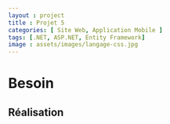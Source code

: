 ```yaml
---
layout : project
title : Projet 5
categories: [ Site Web, Application Mobile ]
tags: [.NET, ASP.NET, Entity Framework]
image : assets/images/langage-css.jpg
---
```


# Besoin

## Réalisation